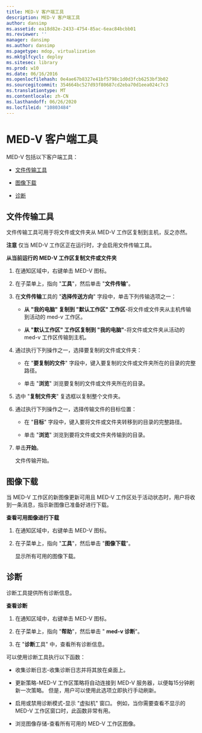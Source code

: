 ```yaml
---
title: MED-V 客户端工具
description: MED-V 客户端工具
author: dansimp
ms.assetid: ea18d82e-2433-4754-85ac-6eac84bcbb01
ms.reviewer: ''
manager: dansimp
ms.author: dansimp
ms.pagetype: mdop, virtualization
ms.mktglfcycl: deploy
ms.sitesec: library
ms.prod: w10
ms.date: 06/16/2016
ms.openlocfilehash: 0e4ae67b8327e41bf5798c1d0d3fcb6253bf3b02
ms.sourcegitcommit: 354664bc527d93f80687cd2eba70d1eea024c7c3
ms.translationtype: MT
ms.contentlocale: zh-CN
ms.lasthandoff: 06/26/2020
ms.locfileid: "10803484"
---
```

# MED-V 客户端工具


MED-V 包括以下客户端工具：

-   [文件传输工具](#bkmk-filetransfertool)

-   [图像下载](#bkmk-imagedownloads)

-   [诊断](#bkmk-diagnostics)

## <a href="" id="bkmk-filetransfertool"></a>文件传输工具


文件传输工具可用于将文件或文件夹从 MED-V 工作区复制到主机，反之亦然。

**注意** 仅当 MED-V 工作区正在运行时，才会启用文件传输工具。

 

**从当前运行的 MED-V 工作区复制文件或文件夹**

1.  在通知区域中，右键单击 MED-V 图标。

2.  在子菜单上，指向 "**工具**"，然后单击 "**文件传输**"。

3.  在**文件传输**工具的 "**选择传送方向**" 字段中，单击下列传输选项之一：

    -   **从 "我的电脑" 复制到 "默认工作区" 工作区**-将文件或文件夹从主机传输到活动的 med-v 工作区。

    -   **从 "默认工作区" 工作区复制到 "我的电脑"**-将文件或文件夹从活动的 med-v 工作区传输到主机。

4.  通过执行下列操作之一，选择要复制的文件或文件夹：

    -   在 "**要复制的文件**" 字段中，键入要复制的文件或文件夹所在的目录的完整路径。

    -   单击 "**浏览**" 浏览要复制的文件或文件夹所在的目录。

5.  选中 "**复制文件夹**" 复选框以复制整个文件夹。

6.  通过执行下列操作之一，选择传输文件的目标位置：

    -   在 "**目标**" 字段中，键入要将文件或文件夹转移到的目录的完整路径。

    -   单击 "**浏览**" 浏览到要将文件或文件夹传输到的目录。

7.  单击**开始**。

    文件传输开始。

## <a href="" id="bkmk-imagedownloads"></a>图像下载


当 MED-V 工作区的新图像更新可用且 MED-V 工作区处于活动状态时，用户将收到一条消息，指示新图像已准备好进行下载。

**查看可用图像进行下载**

1.  在通知区域中，右键单击 MED-V 图标。

2.  在子菜单上，指向 "**工具**"，然后单击 "**图像下载**"。

    显示所有可用的图像下载。

## <a href="" id="bkmk-diagnostics"></a>诊断


诊断工具提供所有诊断信息。

**查看诊断**

1.  在通知区域中，右键单击 MED-V 图标。

2.  在子菜单上，指向 "**帮助**"，然后单击 " **med-v 诊断**"。

3.  在 "**诊断**工具" 中，查看所有诊断信息。

可以使用诊断工具执行以下函数：

-   收集诊断日志-收集诊断日志并将其放在桌面上。

-   更新策略-MED-V 工作区策略将自动连接到 MED-V 服务器，以便每15分钟刷新一次策略。 但是，用户可以使用此选项立即执行手动刷新。

-   启用或禁用诊断模式-显示 "虚拟机" 窗口。 例如，当你需要查看不显示的 MED-V 工作区窗口时，此函数非常有用。

-   浏览图像存储-查看所有可用的 MED-V 工作区图像。

 

 





